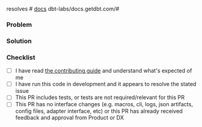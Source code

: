 resolves #
[docs](https://github.com/dbt-labs/docs.getdbt.com/issues/new/choose) dbt-labs/docs.getdbt.com/#

<!---
  Include the number of the issue addressed by this PR above if applicable.
  PRs for code changes without an associated issue *will not be merged*.
  See CONTRIBUTING.md for more information.

  Include the number of the docs issue that was opened for this PR. If
  this change has no user-facing implications, "N/A" suffices instead. New
  docs tickets can be created by clicking the link above or by going to
  https://github.com/dbt-labs/docs.getdbt.com/issues/new/choose.
-->

### Problem

<!---
  Describe the problem this PR is solving. What is the application state
  before this PR is merged?
-->

### Solution

<!---
  Describe the way this PR solves the above problem. Add as much detail as you
  can to help reviewers understand your changes. Include any alternatives and
  tradeoffs you considered.
-->

### Checklist

- [ ] I have read [the contributing guide](https://github.com/dbt-labs/dbt-postgres/blob/main/CONTRIBUTING.md) and understand what's expected of me
- [ ] I have run this code in development and it appears to resolve the stated issue
- [ ] This PR includes tests, or tests are not required/relevant for this PR
- [ ] This PR has no interface changes (e.g. macros, cli, logs, json artifacts, config files, adapter interface, etc) or this PR has already received feedback and approval from Product or DX
